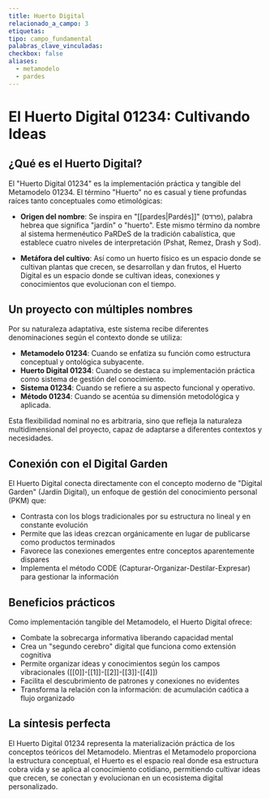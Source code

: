 ```yaml
---
title: Huerto Digital
relacionado_a_campo: 3
etiquetas: 
tipo: campo_fundamental
palabras_clave_vinculadas: 
checkbox: false
aliases:
  - metamodelo
  - pardes
---
```

# El Huerto Digital 01234: Cultivando Ideas

## ¿Qué es el Huerto Digital?

El "Huerto Digital 01234" es la implementación práctica y tangible del Metamodelo 01234. El término "Huerto" no es casual y tiene profundas raíces tanto conceptuales como etimológicas:

- **Origen del nombre**: Se inspira en "[[pardes|Pardés]]" (פרדס), palabra hebrea que significa "jardín" o "huerto". Este mismo término da nombre al sistema hermenéutico PaRDeS de la tradición cabalística, que establece cuatro niveles de interpretación (Pshat, Remez, Drash y Sod).

- **Metáfora del cultivo**: Así como un huerto físico es un espacio donde se cultivan plantas que crecen, se desarrollan y dan frutos, el Huerto Digital es un espacio donde se cultivan ideas, conexiones y conocimientos que evolucionan con el tiempo.

## Un proyecto con múltiples nombres

Por su naturaleza adaptativa, este sistema recibe diferentes denominaciones según el contexto donde se utiliza:

- **Metamodelo 01234**: Cuando se enfatiza su función como estructura conceptual y ontológica subyacente.
- **Huerto Digital 01234**: Cuando se destaca su implementación práctica como sistema de gestión del conocimiento.
- **Sistema 01234**: Cuando se refiere a su aspecto funcional y operativo.
- **Método 01234**: Cuando se acentúa su dimensión metodológica y aplicada.

Esta flexibilidad nominal no es arbitraria, sino que refleja la naturaleza multidimensional del proyecto, capaz de adaptarse a diferentes contextos y necesidades.

## Conexión con el Digital Garden

El Huerto Digital conecta directamente con el concepto moderno de "Digital Garden" (Jardín Digital), un enfoque de gestión del conocimiento personal (PKM) que:

- Contrasta con los blogs tradicionales por su estructura no lineal y en constante evolución
- Permite que las ideas crezcan orgánicamente en lugar de publicarse como productos terminados
- Favorece las conexiones emergentes entre conceptos aparentemente dispares
- Implementa el método CODE (Capturar-Organizar-Destilar-Expresar) para gestionar la información

## Beneficios prácticos

Como implementación tangible del Metamodelo, el Huerto Digital ofrece:

- Combate la sobrecarga informativa liberando capacidad mental
- Crea un "segundo cerebro" digital que funciona como extensión cognitiva
- Permite organizar ideas y conocimientos según los campos vibracionales ([[0]]-[[1]]-[[2]]-[[3]]-[[4]])
- Facilita el descubrimiento de patrones y conexiones no evidentes
- Transforma la relación con la información: de acumulación caótica a flujo organizado

## La síntesis perfecta

El Huerto Digital 01234 representa la materialización práctica de los conceptos teóricos del Metamodelo. Mientras el Metamodelo proporciona la estructura conceptual, el Huerto es el espacio real donde esa estructura cobra vida y se aplica al conocimiento cotidiano, permitiendo cultivar ideas que crecen, se conectan y evolucionan en un ecosistema digital personalizado.